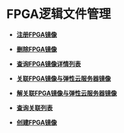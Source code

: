 # FPGA逻辑文件管理<a name="ecs_02_1200"></a>

-   **[注册FPGA镜像](注册FPGA镜像.md)**  

-   **[删除FPGA镜像](删除FPGA镜像.md)**  

-   **[查询FPGA镜像详情列表](查询FPGA镜像详情列表.md)**  

-   **[关联FPGA镜像与弹性云服务器镜像](关联FPGA镜像与弹性云服务器镜像.md)**  

-   **[解关联FPGA镜像与弹性云服务器镜像](解关联FPGA镜像与弹性云服务器镜像.md)**  

-   **[查询关联列表](查询关联列表.md)**  

-   **[创建FPGA镜像](创建FPGA镜像.md)**  

